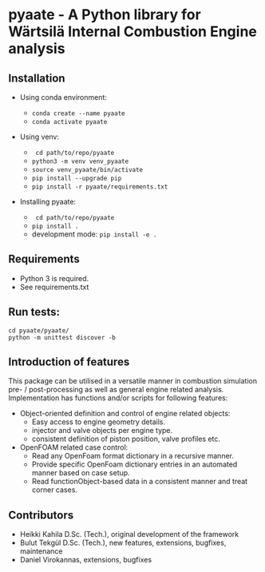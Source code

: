 # pyaate - A Python library for Wärtsilä Internal Combustion Engine analysis

## Installation
- Using conda environment:
    - <code>conda create --name pyaate </code>
    - <code>conda activate pyaate</code>
- Using venv:
    - <code> cd path/to/repo/pyaate</code>
    - <code>python3 -m venv venv_pyaate </code>
    - <code>source venv_pyaate/bin/activate </code>
    - <code>pip install --upgrade pip </code>
    - <code>pip install -r pyaate/requirements.txt </code>

- Installing pyaate:
    - <code> cd path/to/repo/pyaate</code>
    - <code>pip install .</code>
    - development mode: <code>pip install -e .</code>


## Requirements
- Python 3 is required.
- See requirements.txt

## Run tests:
```
cd pyaate/pyaate/
python -m unittest discover -b
```

## Introduction of features
This package can be utilised in a versatile manner in combustion simulation pre- / post-processing as well as general engine related analysis. Implementation has functions and/or scripts for following features:
- Object-oriented definition and control of engine related objects:
    - Easy access to engine geometry details.
    - injector and valve objects per engine type.
    - consistent definition of piston position, valve profiles etc.
- OpenFOAM related case control:
    - Read any OpenFoam format dictionary in a recursive manner.
    - Provide specific OpenFoam dictionary entries in an automated manner based on case setup.
    - Read functionObject-based data in a consistent manner and treat corner cases.


## Contributors
- Heikki Kahila D.Sc. (Tech.), original development of the framework
- Bulut Tekgül D.Sc. (Tech.), new features, extensions, bugfixes, maintenance
- Daniel Virokannas, extensions, bugfixes